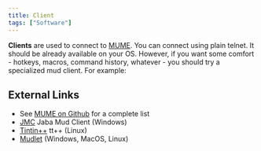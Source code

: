 ```yaml
---
title: Client
tags: ["Software"]
---
```

**Clients** are used to connect to [MUME](MUME "wikilink"). You can
connect using plain telnet. It should be already available on your OS.
However, if you want some comfort - hotkeys, macros, command history,
whatever - you should try a specialized mud client. For example:

## External Links

- See [MUME on Github](https://github.com/MUME) for a complete list
- [JMC](http://jmc.kharkov.org/en/) Jaba Mud Client (Windows)
- [Tintin++](https://github.com/scandum/tintin) tt++ (Linux)
- [Mudlet](https://www.mudlet.org/) (Windows, MacOS, Linux)

